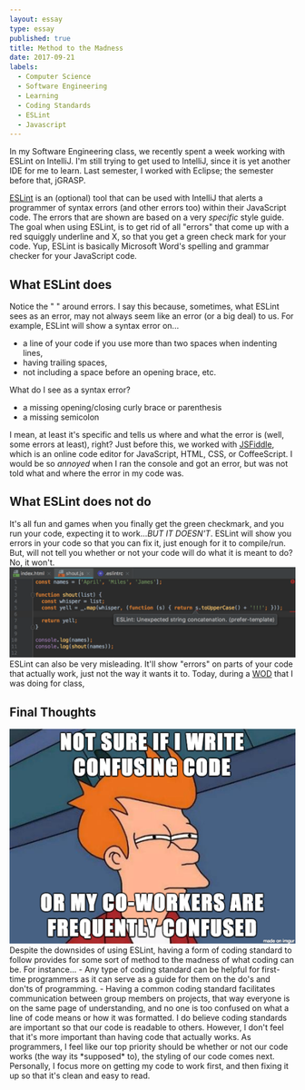```yaml
---
layout: essay
type: essay
published: true
title: Method to the Madness
date: 2017-09-21
labels:
  - Computer Science
  - Software Engineering
  - Learning
  - Coding Standards
  - ESLint
  - Javascript
---
```


In my Software Engineering class, we recently spent a week working with ESLint on IntelliJ. I'm still trying to get used to IntelliJ, since it is yet another IDE for me to learn. Last semester, I worked with Eclipse; the semester before that, jGRASP.

[ESLint](https://eslint.org/) is an (optional) tool that can be used with IntelliJ that alerts a programmer of syntax errors (and other errors too) within their JavaScript code. The errors that are shown are based on a very *specific* style guide. The goal when using ESLint, is to get rid of all "errors" that come up with a red squiggly underline and X, so that you get a green check mark for your code. Yup, ESLint is basically Microsoft Word's spelling and grammar checker for your JavaScript code.

## What ESLint does
Notice the " " around errors. I say this because, sometimes, what ESLint sees as an error, may not always seem like an error (or a big deal) to us. For example, ESLint will show a syntax error on...
- a line of your code if you use more than two spaces when indenting lines,
- having trailing spaces,
- not including a space before an opening brace, etc.

What do I see as a syntax error?
- a missing opening/closing curly brace or parenthesis
- a missing semicolon

I mean, at least it's specific and tells us where and what the error is (well, some errors at least), right? Just before this, we worked with [JSFiddle](https://jsfiddle.net/), which is an online code editor for JavaScript, HTML, CSS, or CoffeeScript. I would be so *annoyed* when I ran the console and got an error, but was not told what and where the error in my code was.

## What ESLint does not do
It's all fun and games when you finally get the green checkmark, and you run your code, expecting it to work...*BUT IT DOESN'T*. ESLint will show you errors in your code so that you can fix it, just enough for it to compile/run. But, will not tell you whether or not your code will do what it is meant to do? No, it won't.
<img class="ui medium left floated image" src="../images/missleading-error.png" width="600">
ESLint can also be very misleading. It'll show "errors" on parts of your code that actually work, just not the way it wants it to. Today, during a [WOD](http://courses.ics.hawaii.edu/ics314s17/morea/introduction/reading-athletic-software-engineering.html) that I was doing for class, 

## Final Thoughts
<img class="ui medium right floated image" src="../images/confusedfry-code.png" width="600">
Despite the downsides of using ESLint, having a form of coding standard to follow provides for some sort of method to the madness of what coding can be. For instance...
- Any type of coding standard can be helpful for first-time programmers as it can serve as a guide for them on the do's and don'ts of programming.
- Having a common coding standard facilitates communication between group members on projects, that way everyone is on the same page of understanding, and no one is too confused on what a line of code means or how it was formatted.
I do believe coding standards are important so that our code is readable to others. However, I don't feel that it's more important than having code that actually works. As programmers, I feel like our top priority should be whether or not our code works (the way its *supposed* to), the styling of our code comes next. Personally, I focus more on getting my code to work first, and then fixing it up so that it's clean and easy to read.
